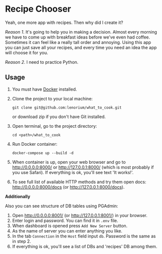 # Recipe Chooser

Yeah, one more app with recipes. Then why did I create it?

*Reason 1*. It's going to help you in making a decision. Almost every morning we have to come up with breakfast 
ideas before we’ve even had coffee. Sometimes it can feel like a really tall order and annoying.
Using this app you can just save all your recipes, 
and every time you need an idea the app will choose it for you.

*Reason 2*. I need to practice Python.



## Usage

1. You must have [Docker](https://www.docker.com/products/docker-desktop/) installed.
2. Clone the project to your local machine:

    ```
    git clone git@github.com:lenorium/what_to_cook.git
    ```
    or download zip if you don't have Git installed.
3. Open terminal, go to the project directory:
    
    ```
    cd <path>/what_to_cook
    ```
4. Run Docker container:

    ```
    docker-compose up --build -d
    ```
5. When container is up, open your web browser and go to http://0.0.0.0:8000/ or http://127.0.0.1:8000/ (which is most probably if you use Safari). If everything is ok, you'll see text 'It works!'.
6. To see full list of available HTTP methods and try them open docs: http://0.0.0.0:8000/docs (or http://127.0.0.1:8000/docs).

**Additionally**

Also you can see structure of DB tables using PGAdmin:

1. Open http://0.0.0.0:8001/ (or http://127.0.0.1:8001/) in your browser.
2. Enter login and password. You can find it in ```.env``` file. 
3. When dashboard is opened press ```Add New Server``` button.
4. As the name of server you can enter anything you like. 
5. In the tab ```Connection``` in the ```Host``` field input ```db```. Password is the same as in step 2.
6. If everything is ok, you'll see a list of DBs and 'recipes' DB among them.

